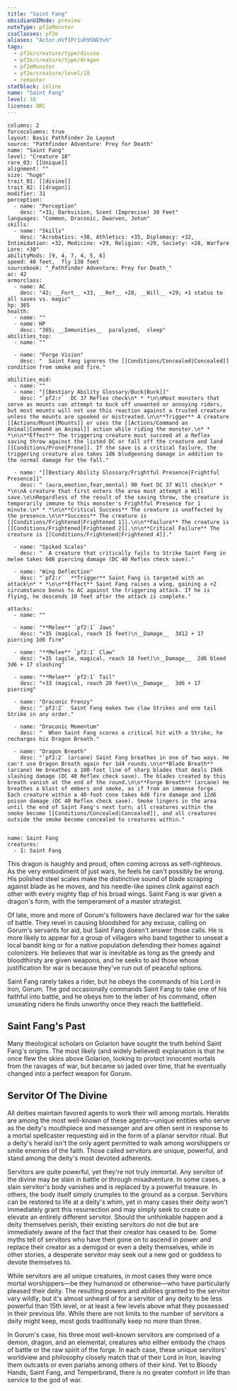 ```yaml
---
title: "Saint Fang"
obsidianUIMode: preview
noteType: pf2eMonster
cssClasses: pf2e
aliases: "Actor.HVf1Pc1uR9SNEYvh" 
tags:
  - pf2e/creature/type/divine
  - pf2e/creature/type/dragon
  - pf2eMonster
  - pf2e/creature/level/18
  - remaster
statblock: inline
name: "Saint Fang"
level: 18
license: ORC
---
```


```statblock
columns: 2
forcecolumns: true
layout: Basic Pathfinder 2e Layout
source: "Pathfinder Adventure: Prey for Death"
name: "Saint Fang"
level: "Creature 18"
rare_03: [[Unique]]
alignment: ""
size: "huge"
trait_01: [[divine]]
trait_02: [[dragon]]
modifier: 31
perception:
  - name: "Perception"
    desc: "+31; Darkvision, Scent (Imprecise) 30 Feet"
languages: "Common, Draconic, Dwarven, Jotun"
skills:
  - name: "Skills"
    desc: "Acrobatics: +30, Athletics: +35, Diplomacy: +32, Intimidation: +32, Medicine: +29, Religion: +29, Society: +28, Warfare Lore: +30"
abilityMods: [9, 4, 7, 4, 5, 6]
speed: 40 feet,  fly 130 feet
sourcebook: "_Pathfinder Adventure: Prey for Death_"
ac: 42
armorclass:
  - name: AC
    desc: "42; __Fort__ +33, __Ref__ +28, __Will__ +29; +1 status to all saves vs. magic"
hp: 365
health:
  - name: ""
  - name: HP
    desc: "365; __Immunities__  paralyzed,  sleep"
abilities_top:
  - name: ""

  - name: "Forge Vision"
    desc: "  Saint Fang ignores the [[Conditions/Concealed|Concealed]] condition from smoke and fire."

abilities_mid:
  - name: ""
  - name: "[[Bestiary Ability Glossary/Buck|Buck]]"
    desc: "`pf2:r`  DC 37 Reflex check\n* * *\n\nMost monsters that serve as mounts can attempt to buck off unwanted or annoying riders, but most mounts will not use this reaction against a trusted creature unless the mounts are spooked or mistreated.\n\n**Trigger** A creature [[Actions/Mount|Mounts]] or uses the [[Actions/Command an Animal|Command an Animal]] action while riding the monster.\n* * *\n\n**Effect** The triggering creature must succeed at a Reflex saving throw against the listed DC or fall off the creature and land [[Conditions/Prone|Prone]]. If the save is a critical failure, the triggering creature also takes 1d6 bludgeoning damage in addition to the normal damage for the fall."

  - name: "[[Bestiary Ability Glossary/Frightful Presence|Frightful Presence]]"
    desc: " (aura,emotion,fear,mental) 90 feet DC 37 Will check\n* * *\n\nA creature that first enters the area must attempt a Will save.\n\nRegardless of the result of the saving throw, the creature is temporarily immune to this monster's Frightful Presence for 1 minute.\n* * *\n\n**Critical Success** The creature is unaffected by the presence.\n\n**Success** The creature is [[Conditions/Frightened|Frightened 1]].\n\n**Failure** The creature is [[Conditions/Frightened|Frightened 2]].\n\n**Critical Failure** The creature is [[Conditions/Frightened|Frightened 4]]."

  - name: "Spiked Scales"
    desc: "  A creature that critically fails to Strike Saint Fang in melee takes 6d6 piercing damage (DC 40 Reflex check save)."

  - name: "Wing Deflection"
    desc: "`pf2:r`  **Trigger** Saint Fang is targeted with an attack\n* * *\n\n**Effect** Saint Fang raises a wing, gaining a +2 circumstance bonus to AC against the triggering attack. If he is flying, he descends 10 feet after the attack is complete."

attacks:
  - name: ""

  - name: "**Melee** `pf2:1` Jaws"
    desc: "+35 (magical, reach 15 feet)\n__Damage__  3d12 + 17 piercing 1d6 fire"

  - name: "**Melee** `pf2:1` Claw"
    desc: "+35 (agile, magical, reach 10 feet)\n__Damage__  2d6 bleed 3d6 + 17 slashing"

  - name: "**Melee** `pf2:1` Tail"
    desc: "+33 (magical, reach 20 feet)\n__Damage__  3d6 + 17 piercing"

  - name: "Draconic Frenzy"
    desc: "`pf2:2`  Saint Fang makes two claw Strikes and one tail Strike in any order."

  - name: "Draconic Momentum"
    desc: "  When Saint Fang scores a critical hit with a Strike, he recharges his Dragon Breath."

  - name: "Dragon Breath"
    desc: "`pf2:2` (arcane) Saint Fang breathes in one of two ways. He can't use Dragon Breath again for 1d4 rounds.\n\n**Blade Breath** (arcane) He breathes a 100-foot line of sharp blades that deals 19d6 slashing damage (DC 40 Reflex check save). The blades created by this breath vanish at the end of the round.\n\n**Forge Breath** (arcane) He breathes a blast of embers and smoke, as if from an immense forge. Each creature within a 40-foot cone takes 6d6 fire damage and 12d6 poison damage (DC 40 Reflex check save). Smoke lingers in the area until the end of Saint Fang's next turn; all creatures within the smoke become [[Conditions/Concealed|Concealed]], and all creatures outside the smoke become concealed to creatures within."
 
```

```encounter-table
name: Saint Fang
creatures:
  - 1: Saint Fang
```



This dragon is haughty and proud, often coming across as self-righteous. As the very embodiment of just wars, he feels he can't possibly be wrong. His polished steel scales make the distinctive sound of blade scraping against blade as he moves, and his needle-like spines clink against each other with every mighty flap of his broad wings. Saint Fang is war given a dragon's form, with the temperament of a master strategist.

Of late, more and more of Gorum's followers have declared war for the sake of battle. They revel in causing bloodshed for any excuse, calling on Gorum's servants for aid, but Saint Fang doesn't answer those calls. He is more likely to appear for a group of villagers who band together to unseat a local bandit king or for a native population defending their homes against colonizers. He believes that war is inevitable as long as the greedy and bloodthirsty are given weapons, and he seeks to aid those whose justification for war is because they've run out of peaceful options.

Saint Fang rarely takes a rider, but he obeys the commands of his Lord in Iron, Gorum. The god occasionally commands Saint Fang to take one of his faithful into battle, and he obeys him to the letter of his command, often unseating riders he finds unworthy once they reach the battlefield.

## Saint Fang's Past

Many theological scholars on Golarion have sought the truth behind Saint Fang's origins. The most likely (and widely believed) explanation is that he once flew the skies above Golarion, looking to protect innocent mortals from the ravages of war, but became so jaded over time, that he eventually changed into a perfect weapon for Gorum.

## Servitor Of The Divine

All deities maintain favored agents to work their will among mortals. Heralds are among the most well-known of these agents—unique entities who serve as the deity's mouthpiece and messenger and are often sent in response to a mortal spellcaster requesting aid in the form of a planar servitor ritual. But a deity's herald isn't the only agent permitted to walk among worshippers or smite enemies of the faith. Those called servitors are unique, powerful, and stand among the deity's most devoted adherents.

Servitors are quite powerful, yet they're not truly immortal. Any servitor of the divine may be slain in battle or through misadventure. In some cases, a slain servitor's body vanishes and is replaced by a powerful treasure. In others, the body itself simply crumples to the ground as a corpse. Servitors can be restored to life at a deity's whim, yet in many cases their deity won't immediately grant this resurrection and may simply seek to create or elevate an entirely different servitor. Should the unthinkable happen and a deity themselves perish, their existing servitors do not die but are immediately aware of the fact that their creator has ceased to be. Some myths tell of servitors who have then gone on to ascend in power and replace their creator as a demigod or even a deity themselves, while in other stories, a desperate servitor may seek out a new god or goddess to devote themselves to.

While servitors are all unique creatures, in most cases they were once mortal worshippers—be they humanoid or otherwise—who have particularly pleased their deity. The resulting powers and abilities granted to the servitor vary wildly, but it's almost unheard of for a servitor of any deity to be less powerful than 15th level, or at least a few levels above what they possessed in their previous life. While there are not limits to the number of servitors a deity might keep, most gods traditionally keep no more than three.

In Gorum's case, his three most well-known servitors are comprised of a demon, dragon, and an elemental, creatures who either embody the chaos of battle or the raw spirit of the forge. In each case, these unique servitors' worldview and philosophy closely match that of their Lord in Iron, leaving them outcasts or even pariahs among others of their kind. Yet to Bloody Hands, Saint Fang, and Temperbrand, there is no greater comfort in life than service to the god of war.
